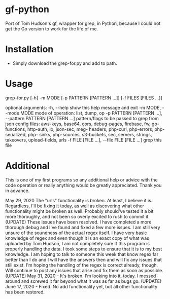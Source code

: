 # gf-python
Port of Tom Hudson's gf, wrapper for grep, in Python, because I could not get the Go version to work for the life of me.


# Installation
- Simply download the grep-for.py and add to path.

# Usage
grep-for.py [-h] -m MODE [-p PATTERN [PATTERN ...]] [-f FILES [FILES ...]]

optional arguments:
  -h, --help            show this help message and exit
  -m MODE, --mode MODE  mode of operation: list, dump, op
  -p PATTERN [PATTERN ...], --pattern PATTERN [PATTERN ...]
                        pattern/flags to be passed to grep from json config
                        files: aws-keys, base64, cors, debug-pages, firebase,
                        fw, go-functions, http-auth, ip, json-sec, meg-
                        headers, php-curl, php-errors, php-serialized, php-
                        sinks, php-sources, s3-buckets, sec, servers, strings,
                        takeovers, upload-fields, urls
  -f FILE [FILE ...], --file FILE [FILE ...]
                        grep this file
                        
# Additional
This is one of my first programs so any additional help or advice with the code operation or really anything would be greatly appreciated. Thank you in advance.

May 29, 2020
The "urls" functionality is broken. At least, I believe it is. Regardless, I'll be fixing it today, as well as discovering what other functionality might be broken as well. Probably should've tested it a bit more thoroughly, and not been so overly excited to rush to commit it.
(UPDATE) These issues have been resolved. I have completed a more thorough debug and I've found and fixed a few more issues. I am still very unsure of the soundness of the actual regex itself. I have very basic knowledge of regex and even though it is an exact copy of what was uploaded by Tom Hudson, I am not completely sure if this program is properly handling the data. I took some steps to ensure that it is to my best knowledge.  I am hoping to talk to someone this week that know regex far better than I do and I will have the answers then and will fix any issues that still exist. I'm hoping the handling of the regex is correct already, though. Will continue to post any issues that arise and fix them as soon as possible. 
(UPDATE) May 31, 2020 - It's broken. I'm looking into it, today. I messed around and screwed it far beyond what it was as far as bugs go.
(UPDATE) June 17, 2020 - Fixed. No add functionality yet, but all other functionality has been restored.
